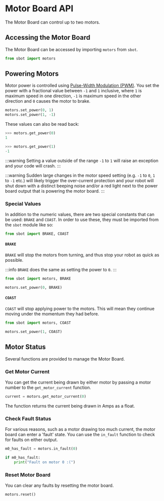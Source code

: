 # Motor Board API

The Motor Board can control up to two motors.

## Accessing the Motor Board
The Motor Board can be accessed by importing `motors` from `sbot`.

```python
from sbot import motors
```

## Powering Motors

Motor power is controlled using [Pulse-Width Modulation
(PWM)](https://en.wikipedia.org/wiki/Pulse-width_modulation). You set
the power with a fractional value between `-1` and `1` inclusive, where
`1` is maximum speed in one direction, `-1` is maximum speed in the
other direction and `0` causes the motor to brake.

```python
motors.set_power(0, 1)
motors.set_power(1, -1)
```

These values can also be read back:

```python
>>> motors.get_power(0)
1

>>> motors.get_power(1)
-1
```

:::warning
Setting a value outside of the range `-1` to `1` will raise an exception and your code will crash.
:::

:::warning
Sudden large changes in the motor speed setting (e.g. `-1` to `0`, `1` to `-1` etc.) will likely trigger the over-current protection and your robot will shut down with a distinct beeping noise and/or a red light next to the power board output that is powering the motor board.
:::

### Special Values

In addition to the numeric values, there are two special constants that
can be used: `BRAKE` and `COAST`. In order to use these, they must be
imported from the `sbot` module like so:

```python
from sbot import BRAKE, COAST
```

#### `BRAKE`

`BRAKE` will stop the motors from turning, and thus stop your robot as
quick as possible.

:::info
`BRAKE` does the same as setting the power to `0`.
:::

```python
from sbot import motors, BRAKE

motors.set_power(0, BRAKE)
```

#### `COAST`

`COAST` will stop applying power to the motors. This will mean they
continue moving under the momentum they had before.

```python
from sbot import motors, COAST

motors.set_power(1, COAST)
```

## Motor Status

Several functions are provided to manage the Motor Board.

### Get Motor Current

You can get the current being drawn by either motor by passing a motor number to the `get_motor_current` function.

```python
current = motors.get_motor_current(0)
```

The function returns the current being drawn in Amps as a float.

### Check Fault Status

For various reasons, such as a motor drawing too much current, the motor board can enter a 'fault' state. You can use the `in_fault` function to check for faults on either output.

```python
m0_has_fault = motors.in_fault(0)

if m0_has_fault:
    print("Fault on motor 0 :(")
```

### Reset Motor Board

You can clear any faults by resetting the motor board.

```python
motors.reset()
```
